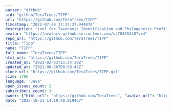 ```yaml
---
parser: "github"
uid: "github/TeraTrees/TIPP"
url: "https://github.com/TeraTrees/TIPP"
timestamp: "2022-07-20 17:27:37.944876"
description: "tool for Taxonomic Identification and Phylogenetic Profiling"
avatar: "https://avatars.githubusercontent.com/u/78455348?v=4"
repo_url: "https://github.com/TeraTrees/TIPP"
title: "Tipp"
name: "TIPP"
full_name: "TeraTrees/TIPP"
html_url: "https://github.com/TeraTrees/TIPP"
created_at: "2021-02-03T15:34:30Z"
updated_at: "2021-08-30T00:59:47Z"
clone_url: "https://github.com/TeraTrees/TIPP.git"
size: 1706
language: "Java"
open_issues_count: 2
subscribers_count: 3
owner: {"html_url": "https://github.com/TeraTrees", "avatar_url": "https://avatars.githubusercontent.com/u/78455348?v=4", "login": "TeraTrees", "type": "Organization"}
date: "2023-10-21 14:19:40.019467"
---
```

